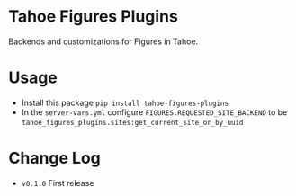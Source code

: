 # Tahoe Figures Plugins
Backends and customizations for Figures in Tahoe.


# Usage

 - Install this package `pip install tahoe-figures-plugins`
 - In the `server-vars.yml` configure `FIGURES.REQUESTED_SITE_BACKEND` to be `tahoe_figures_plugins.sites:get_current_site_or_by_uuid`


# Change Log
 - `v0.1.0` First release
